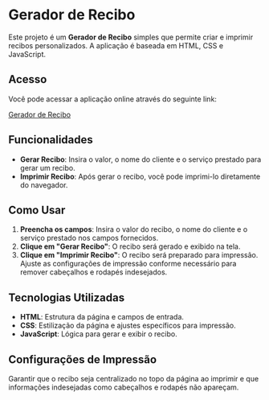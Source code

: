 # Gerador de Recibo

Este projeto é um **Gerador de Recibo** simples que permite criar e imprimir recibos personalizados. A aplicação é baseada em HTML, CSS e JavaScript.

## Acesso

Você pode acessar a aplicação online através do seguinte link:

[Gerador de Recibo](https://rolim8.github.io/Receipt-Generator-2.0/code/index.html)

## Funcionalidades

- **Gerar Recibo**: Insira o valor, o nome do cliente e o serviço prestado para gerar um recibo.
- **Imprimir Recibo**: Após gerar o recibo, você pode imprimi-lo diretamente do navegador.

## Como Usar

1. **Preencha os campos**: Insira o valor do recibo, o nome do cliente e o serviço prestado nos campos fornecidos.
2. **Clique em "Gerar Recibo"**: O recibo será gerado e exibido na tela.
3. **Clique em "Imprimir Recibo"**: O recibo será preparado para impressão. Ajuste as configurações de impressão conforme necessário para remover cabeçalhos e rodapés indesejados.

## Tecnologias Utilizadas

- **HTML**: Estrutura da página e campos de entrada.
- **CSS**: Estilização da página e ajustes específicos para impressão.
- **JavaScript**: Lógica para gerar e exibir o recibo.

## Configurações de Impressão

Garantir que o recibo seja centralizado no topo da página ao imprimir e que informações indesejadas como cabeçalhos e rodapés não apareçam.
